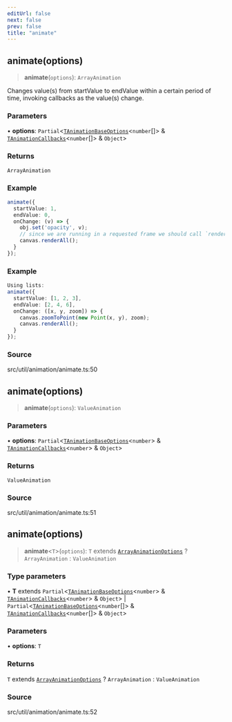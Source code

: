 ```yaml
---
editUrl: false
next: false
prev: false
title: "animate"
---
```


## animate(options)

> **animate**(`options`): `ArrayAnimation`

Changes value(s) from startValue to endValue within a certain period of time,
invoking callbacks as the value(s) change.

### Parameters

• **options**: `Partial`\<[`TAnimationBaseOptions`](../type-aliases/TAnimationBaseOptions.md)\<`number`[]\> & [`TAnimationCallbacks`](../type-aliases/TAnimationCallbacks.md)\<`number`[]\> & `Object`\>

### Returns

`ArrayAnimation`

### Example

```ts
animate({
  startValue: 1,
  endValue: 0,
  onChange: (v) => {
    obj.set('opacity', v);
    // since we are running in a requested frame we should call `renderAll` and not `requestRenderAll`
    canvas.renderAll();
  }
});
```

### Example

```ts
Using lists:
animate({
  startValue: [1, 2, 3],
  endValue: [2, 4, 6],
  onChange: ([x, y, zoom]) => {
    canvas.zoomToPoint(new Point(x, y), zoom);
    canvas.renderAll();
  }
});
```

### Source

src/util/animation/animate.ts:50

## animate(options)

> **animate**(`options`): `ValueAnimation`

### Parameters

• **options**: `Partial`\<[`TAnimationBaseOptions`](../type-aliases/TAnimationBaseOptions.md)\<`number`\> & [`TAnimationCallbacks`](../type-aliases/TAnimationCallbacks.md)\<`number`\> & `Object`\>

### Returns

`ValueAnimation`

### Source

src/util/animation/animate.ts:51

## animate(options)

> **animate**\<`T`\>(`options`): `T` extends [`ArrayAnimationOptions`](../type-aliases/ArrayAnimationOptions.md) ? `ArrayAnimation` : `ValueAnimation`

### Type parameters

• **T** extends `Partial`\<[`TAnimationBaseOptions`](../type-aliases/TAnimationBaseOptions.md)\<`number`\> & [`TAnimationCallbacks`](../type-aliases/TAnimationCallbacks.md)\<`number`\> & `Object`\> \| `Partial`\<[`TAnimationBaseOptions`](../type-aliases/TAnimationBaseOptions.md)\<`number`[]\> & [`TAnimationCallbacks`](../type-aliases/TAnimationCallbacks.md)\<`number`[]\> & `Object`\>

### Parameters

• **options**: `T`

### Returns

`T` extends [`ArrayAnimationOptions`](../type-aliases/ArrayAnimationOptions.md) ? `ArrayAnimation` : `ValueAnimation`

### Source

src/util/animation/animate.ts:52
